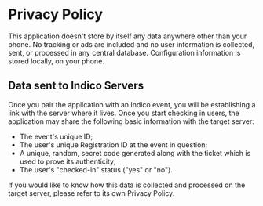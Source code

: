 # Privacy Policy

This application doesn't store by itself any data anywhere other than your phone. No tracking or ads are included and
no user information is collected, sent, or processed in any central database. Configuration information is stored
locally, on your phone.

## Data sent to Indico Servers

Once you pair the application with an Indico event, you will be establishing a link with the server where it lives.
Once you start checking in users, the application may share the following basic information with the target server:
 * The event's unique ID;
 * The user's unique Registration ID at the event in question;
 * A unique, random, secret code generated along with the ticket which is used to prove its authenticity;
 * The user's "checked-in" status ("yes" or "no").

If you would like to know how this data is collected and processed on the target server, please refer to its own
Privacy Policy.
